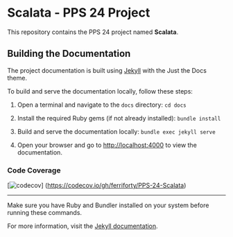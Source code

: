 # Scalata - PPS 24 Project

This repository contains the PPS 24 project named **Scalata**.

## Building the Documentation

The project documentation is built using [Jekyll](https://jekyllrb.com/) with the Just the Docs theme.

To build and serve the documentation locally, follow these steps:

1. Open a terminal and navigate to the `docs` directory: ``` cd docs ```

2. Install the required Ruby gems (if not already installed): ``` bundle install ```

3. Build and serve the documentation locally: ``` bundle exec jekyll serve ```

4. Open your browser and go to [http://localhost:4000](http://localhost:4000) to view the documentation.

### Code Coverage

[![codecov](https://codecov.io/gh/ferriforty/PPS-24-Scalata/graph/badge.svg?token=PA2QW5EJU8)]
(https://codecov.io/gh/ferriforty/PPS-24-Scalata)

---

Make sure you have Ruby and Bundler installed on your system before running these commands.

For more information, visit the [Jekyll documentation](https://jekyllrb.com/docs/).
